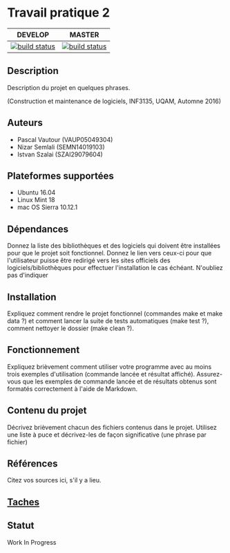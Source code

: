 # Travail pratique 2 

|DEVELOP|MASTER|
|:-------:|:-------:|
|[![build status](https://gitlab.com/ventilooo/inf3135-aut2016-tp2/badges/develop/build.svg)](https://gitlab.com/ventilooo/inf3135-aut2016-tp2/commits/develop)|[![build status](https://gitlab.com/ventilooo/inf3135-aut2016-tp2/badges/master/build.svg)](https://gitlab.com/ventilooo/inf3135-aut2016-tp2/commits/master)|

## Description

Description du projet en quelques phrases.

(Construction et maintenance de logiciels, INF3135, UQAM, Automne 2016)

## Auteurs

- Pascal Vautour (VAUP05049304)
- Nizar Semlali (SEMN14019103)
- Istvan Szalai (SZAI29079604)

## Plateformes supportées

* Ubuntu 16.04
* Linux Mint 18
* mac OS Sierra 10.12.1

## Dépendances

Donnez la liste des bibliothèques et des logiciels qui doivent être installées
pour que le projet soit fonctionnel. Donnez le lien vers ceux-ci pour que
l'utilisateur puisse être redirigé vers les sites officiels des
logiciels/bibliothèques pour effectuer l'installation le cas échéant. N'oubliez
pas d'indiquer

## Installation

Expliquez comment rendre le projet fonctionnel (commandes make et make data ?)
et comment lancer la suite de tests automatiques (make test ?), comment
nettoyer le dossier (make clean ?).

## Fonctionnement

Expliquez brièvement comment utiliser votre programme avec au moins trois
exemples d'utilisation (commande lancée et résultat affiché).  Assurez-vous que
les exemples de commande lancée et de résultats obtenus sont formatés
correctement à l'aide de Markdown.

## Contenu du projet

Décrivez brièvement chacun des fichiers contenus dans le projet. Utilisez
une liste à puce et décrivez-les de façon significative (une phrase par
fichier)

## Références

Citez vos sources ici, s'il y a lieu.

## [Taches](https://gitlab.com/ventilooo/inf3135-aut2016-tp2/boards)

## Statut

Work In Progress
